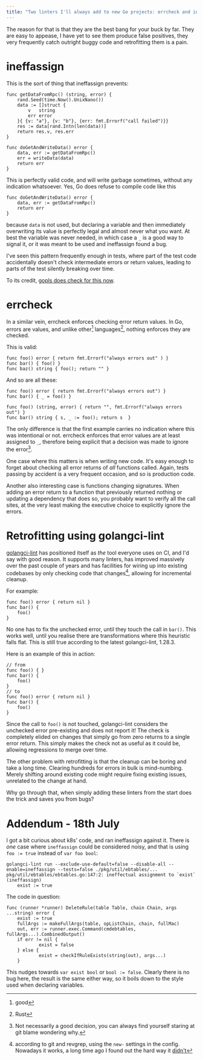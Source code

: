 ```yaml
---
title: "Two linters I'll always add to new Go projects: errcheck and ineffassign"
---
```


The reason for that is that they are the best bang for your buck by far. They are easy to appease, I have yet to see them produce false positives, they very frequently catch outright buggy code and retrofitting them is a pain.

# ineffassign

This is the sort of thing that ineffassign prevents:

    func getDataFromRpc() (string, error) {
        rand.Seed(time.Now().UnixNano())
	    data := []struct {
		    v   string
		    err error
	    }{ {v: "a"}, {v: "b"}, {err: fmt.Errorf("call failed")}}
        res := data[rand.Intn(len(data))]
        return res.v, res.err
    }

    func doGetAndWriteData() error {
        data, err := getDataFromRpc()
        err = writeData(data)
        return err
    }

This is perfectly valid code, and will write garbage sometimes, without any indication whatsoever. Yes, Go does refuse to compile code like this


    func doGetAndWriteData() error {
        data, err := getDataFromRpc()
        return err
    }

because `data` is not used, but declaring a variable and then immediately overwriting its value is perfectly legal and almost never what you want. At best the variable was never needed, in which case a `_` is a good way to signal it, or it was meant to be used and ineffassign found a bug.

I've seen this pattern frequently enough in tests, where part of the test code accidentally doesn't check intermediate errors or return values, leading to parts of the test silently breaking over time.

To its credit, [gopls does check for this now](https://github.com/golang/tools/blob/master/gopls/doc/analyzers.md#assign).

# errcheck

In a similar vein, errcheck enforces checking error return values. In Go, errors are values, and unlike other[^1] languages[^2], nothing enforces they are checked.

This is valid:


    func foo() error { return fmt.Errorf("always errors out" ) }
    func bar() { foo() }
    func baz() string { foo(); return "" }


And so are all these:

    func foo() error { return fmt.Errorf("always errors out") }
    func bar() { _ = foo() }

    func foo() (string, error) { return "", fmt.Errorf("always errors out") }
    func bar() string { s, _ := foo(); return s  }

The only difference is that the first example carries no indication where this was intentional or not. errcheck enforces that error values are at least assigned to `_`, therefore being explicit that a decision was made to ignore the error[^3].

One case where this matters is when writing new code. It's easy enough to forget about checking all error returns of _all_ functions called. Again, tests passing by accident is a very frequent occasion, and so is production code.

Another also interesting case is functions changing signatures. When adding an error return to a function that previously returned nothing or updating a dependency that does so, you probably want to verify all the call sites, at the very least making the executive choice to explicitly ignore the errors.

# Retrofitting using golangci-lint

[golangci-lint](https://github.com/golangci/golangci-lint) has positioned itself as _the_ tool everyone uses on CI, and I'd say with good reason. It supports many linters, has improved massively over the past couple of years and has facilities for wiring up into existing codebases by only checking code that changes[^4], allowing for incremental cleanup.

For example:

    func foo() error { return nil }
    func bar() {
        foo()
    }


No one has to fix the unchecked error, until they touch the call in `bar()`. This works well, until you realise there are transformations where this heuristic falls flat. This is still true according to the latest golangci-lint, 1.28.3.

Here is an example of this in action:

    // from
    func foo() { }
    func bar() {
        foo()
    }
    // to
    func foo() error { return nil }
    func bar() {
        foo()
    }

Since the call to `foo()` is not touched, golangci-lint considers the unchecked error pre-existing and does not report it! The check is completely elided on changes that simply go from zero returns to a single error return. This simply makes the check not as useful as it could be, allowing regressions to merge over time.

The other problem with retrofitting is that the cleanup can be boring and take a long time. Clearing hundreds for errors in bulk is mind-numbing. Merely shifting around existing code might require fixing existing issues, unrelated to the change at hand.

Why go through that, when simply adding these linters from the start does the trick and saves you from bugs?

# Addendum - 18th July

I got a bit curious about k8s' code, and ran ineffassign against it. There is _one_ case where `ineffassign` could be considered noisy, and that is using `foo := true` instead of `var foo bool`:


    golangci-lint run --exclude-use-default=false --disable-all --enable=ineffassign --tests=false ./pkg/util/ebtables/...
    pkg/util/ebtables/ebtables.go:147:2: ineffectual assignment to `exist` (ineffassign)
	    exist := true

The code in question:

    func (runner *runner) DeleteRule(table Table, chain Chain, args ...string) error {
        exist := true
        fullArgs := makeFullArgs(table, opListChain, chain, fullMac)
        out, err := runner.exec.Command(cmdebtables, fullArgs...).CombinedOutput()
        if err != nil {
                exist = false
        } else {
                exist = checkIfRuleExists(string(out), args...)
        }

This nudges towards `var exist bool` or `bool := false`. Clearly there is no bug here, the result is the same either way, so it boils down to the style used when declaring variables.

[^1]: good

[^2]: Rust

[^3]: Not necessarily a good decision, you can always find yourself staring at git blame wondering why.

[^4]: according to git and revgrep, using the `new-` settings in the config. Nowadays it works, a long time ago I found out the hard way it [didn't](https://github.com/rski/revgrep/commit/47e4fa165a7e434ef295b6837621de2d4f9db6b1)
